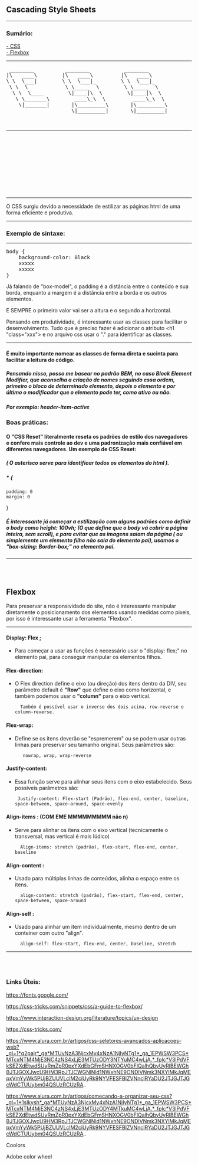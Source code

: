 ## Cascading Style Sheets

<b></b>

--- 

### Sumário:


<a href=#CSS>- CSS</a> <br>
<a href=#Flexbox>- Flexbox</a><br>



---

<pre>
 ________          ________           ________      
|\   ____\        |\   ____\         |\   ____\     
\ \  \___|        \ \  \___|_        \ \  \___|_    
 \ \  \            \ \_____  \        \ \_____  \   
  \ \  \____        \|____|\  \        \|____|\  \  
   \ \_______\        ____\_\  \         ____\_\  \ 
    \|_______|       |\_________\       |\_________\
                     \|_________|       \|_________|
                                                    
                                                    
</pre>

---

<br><br><br><br><br><br><br><br><br>

---

<p id="CSS">O CSS surgiu devido a necessidade de estilizar as páginas html de uma forma eficiente e produtiva. </p>

---
### Exemplo de sintaxe:

---

<pre>body {
    background-color: Black
    xxxxx
    xxxxx
} 
</pre>

Já falando de "box-model", o padding é a distância entre o conteúdo e sua borda, enquanto a margem é a distância entre a borda e os outros elementos. 

E SEMPRE o primeiro valor vai ser a altura e o segundo a horizontal.

Pensando em produtividade, é interessante usar as classes para facilitar o desenvolvimento. Tudo que é preciso fazer é adicionar o atributo <h1 "class="xxx"> e no arquivo css usar o "." para identificar as classes.

---

#### É muito importante nomear as classes de forma direta e sucinta para facilitar a leitura do código.
##### Pensando nisso, posso me basear no padrão *BEM*, no caso Block Element Modifier, que aconselha a criação de nomes seguindo essa ordem, primeiro o bloco de determinado elemento, depois o elemento e por último o modificador que o elemento pode ter, como ativo ou não. 
##### Por exemplo: *header-item-active*

### Boas práticas:

#### O "CSS Reset" literalmente reseta os padrões de estilo dos navegadores e confere mais controle ao dev e uma padronização mais confiável em diferentes navegadores. Um exemplo de CSS Reset: 
##### ( O asterisco serve para identificar todos os elementos do html ).

##### * {
    padding: 0
    margin: 0
}

##### É interessante já começar a estilização com alguns padrões como definir o body como height: 100vh; (O que define que o body vá cobrir a página inteira, sem scroll), e para evitar que as imagens saiam da página ( ou simplemente um elemento filho não saia do elemento pai), usamos o "box-sizing: Border-box;" no elemento pai.


---

<br>
<br>

<h2 id="Flexbox">Flexbox</h3>


<p> Para preservar a responsividade do site, não é interessante manipular diretamente o posicionamento dos elementos usando medidas como pixels, por isso é interessante usar a ferramenta "Flexbox".</p>

---

#### Display: Flex ;

- Para começar a usar as funções é necessário usar o "display: flex;" no elemento pai, para conseguir manipular os elementos filhos.</p>

#### Flex-direction: 

- O Flex direction define o eixo (ou direção) dos itens dentro da DIV, seu parâmetro default é <b>"Row"</b> que define o eixo como horizontal, e também podemos usar o <b>"column"</b> para o eixo vertical. 

        Também é possível usar o inverso dos dois acima, row-reverse e column-reverse.

#### Flex-wrap: 

- Define se os itens deverão se "espremerem" ou se podem usar outras linhas para preservar seu tamanho original. Seus parâmetros são:


         nowrap, wrap, wrap-reverse

#### Justify-content: 

- Essa função serve para alinhar seus itens com o eixo estabelecido. Seus possíveis parâmetros são:

       Justify-content: Flex-start (Padrão), flex-end, center, baseline, space-between, space-around, space-evenly

#### Align-items : (COM EME MMMMMMMMM não n)
- Serve para alinhar os itens com o eixo vertical (tecnicamente o transversal, mas vertical é mais lúdico)

        Align-items: stretch (padrão), flex-start, flex-end, center, baseline

#### Align-content :
- Usado para múltiplas linhas de conteúdos, alinha o espaço entre os itens.

        align-content: stretch (padrão), flex-start, flex-end, center, space-between, space-around

#### Align-self :
- Usado para alinhar um item individualmente, mesmo dentro de um conteiner com outro "align".

        align-self: flex-start, flex-end, center, baseline, stretch

---



<br>
<br>


























### Links Úteis:

https://fonts.google.com/


https://css-tricks.com/snippets/css/a-guide-to-flexbox/

https://www.interaction-design.org/literature/topics/ux-design

https://css-tricks.com/

https://www.alura.com.br/artigos/css-seletores-avancados-aplicacoes-web?_gl=1*q2pajr*_ga*MTUyNzA3NjcxMy4xNzA1NjIyNTg1*_ga_1EPWSW3PCS*MTcxNTM4MjE3NC4zNS4xLjE3MTUzODY3NTYuMC4wLjA.*_fplc*V3lPdVFkSEZXdEtwdSUyRmZpR0pxYXdEbGFmSHNXOGV0bFlQalhQbyUyRlBEWGhBJTJGOXJwcU9HM3RpJTJCWGNlNld1NWxhNE9ONDlVNmk3NXYlMkJqMEpxVmYyWk5PUjBZUUVLclM2ciUyRk9NYVFESFBIZVNnclRYaDU2JTJGJTJGcWdCTUUybm04QSUzRCUzRA..

https://www.alura.com.br/artigos/comecando-a-organizar-seu-css?_gl=1*1slkysh*_ga*MTUyNzA3NjcxMy4xNzA1NjIyNTg1*_ga_1EPWSW3PCS*MTcxNTM4MjE3NC4zNS4xLjE3MTUzODY4MTkuMC4wLjA.*_fplc*V3lPdVFkSEZXdEtwdSUyRmZpR0pxYXdEbGFmSHNXOGV0bFlQalhQbyUyRlBEWGhBJTJGOXJwcU9HM3RpJTJCWGNlNld1NWxhNE9ONDlVNmk3NXYlMkJqMEpxVmYyWk5PUjBZUUVLclM2ciUyRk9NYVFESFBIZVNnclRYaDU2JTJGJTJGcWdCTUUybm04QSUzRCUzRA..

Coolors

Adobe color wheel






